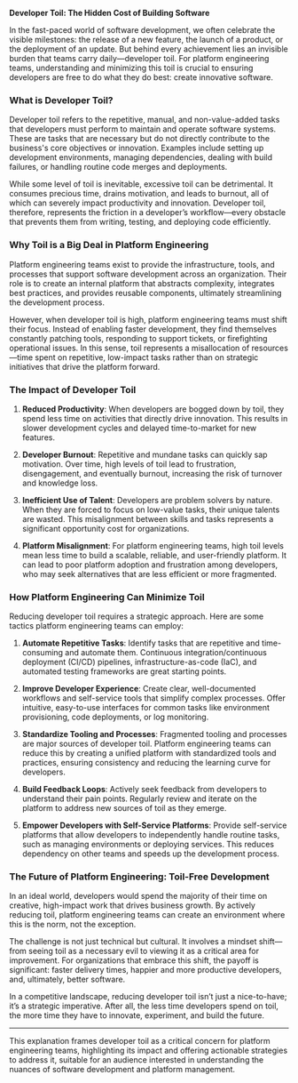 **Developer Toil: The Hidden Cost of Building Software**

In the fast-paced world of software development, we often celebrate the visible milestones: the release of a new feature, the launch of a product, or the deployment of an update. But behind every achievement lies an invisible burden that teams carry daily—developer toil. For platform engineering teams, understanding and minimizing this toil is crucial to ensuring developers are free to do what they do best: create innovative software.

### What is Developer Toil?

Developer toil refers to the repetitive, manual, and non-value-added tasks that developers must perform to maintain and operate software systems. These are tasks that are necessary but do not directly contribute to the business's core objectives or innovation. Examples include setting up development environments, managing dependencies, dealing with build failures, or handling routine code merges and deployments.

While some level of toil is inevitable, excessive toil can be detrimental. It consumes precious time, drains motivation, and leads to burnout, all of which can severely impact productivity and innovation. Developer toil, therefore, represents the friction in a developer’s workflow—every obstacle that prevents them from writing, testing, and deploying code efficiently.

### Why Toil is a Big Deal in Platform Engineering

Platform engineering teams exist to provide the infrastructure, tools, and processes that support software development across an organization. Their role is to create an internal platform that abstracts complexity, integrates best practices, and provides reusable components, ultimately streamlining the development process.

However, when developer toil is high, platform engineering teams must shift their focus. Instead of enabling faster development, they find themselves constantly patching tools, responding to support tickets, or firefighting operational issues. In this sense, toil represents a misallocation of resources—time spent on repetitive, low-impact tasks rather than on strategic initiatives that drive the platform forward.

### The Impact of Developer Toil

1. **Reduced Productivity**: When developers are bogged down by toil, they spend less time on activities that directly drive innovation. This results in slower development cycles and delayed time-to-market for new features.

2. **Developer Burnout**: Repetitive and mundane tasks can quickly sap motivation. Over time, high levels of toil lead to frustration, disengagement, and eventually burnout, increasing the risk of turnover and knowledge loss.

3. **Inefficient Use of Talent**: Developers are problem solvers by nature. When they are forced to focus on low-value tasks, their unique talents are wasted. This misalignment between skills and tasks represents a significant opportunity cost for organizations.

4. **Platform Misalignment**: For platform engineering teams, high toil levels mean less time to build a scalable, reliable, and user-friendly platform. It can lead to poor platform adoption and frustration among developers, who may seek alternatives that are less efficient or more fragmented.

### How Platform Engineering Can Minimize Toil

Reducing developer toil requires a strategic approach. Here are some tactics platform engineering teams can employ:

1. **Automate Repetitive Tasks**: Identify tasks that are repetitive and time-consuming and automate them. Continuous integration/continuous deployment (CI/CD) pipelines, infrastructure-as-code (IaC), and automated testing frameworks are great starting points.

2. **Improve Developer Experience**: Create clear, well-documented workflows and self-service tools that simplify complex processes. Offer intuitive, easy-to-use interfaces for common tasks like environment provisioning, code deployments, or log monitoring.

3. **Standardize Tooling and Processes**: Fragmented tooling and processes are major sources of developer toil. Platform engineering teams can reduce this by creating a unified platform with standardized tools and practices, ensuring consistency and reducing the learning curve for developers.

4. **Build Feedback Loops**: Actively seek feedback from developers to understand their pain points. Regularly review and iterate on the platform to address new sources of toil as they emerge.

5. **Empower Developers with Self-Service Platforms**: Provide self-service platforms that allow developers to independently handle routine tasks, such as managing environments or deploying services. This reduces dependency on other teams and speeds up the development process.

### The Future of Platform Engineering: Toil-Free Development

In an ideal world, developers would spend the majority of their time on creative, high-impact work that drives business growth. By actively reducing toil, platform engineering teams can create an environment where this is the norm, not the exception.

The challenge is not just technical but cultural. It involves a mindset shift—from seeing toil as a necessary evil to viewing it as a critical area for improvement. For organizations that embrace this shift, the payoff is significant: faster delivery times, happier and more productive developers, and, ultimately, better software.

In a competitive landscape, reducing developer toil isn’t just a nice-to-have; it’s a strategic imperative. After all, the less time developers spend on toil, the more time they have to innovate, experiment, and build the future.

--- 

This explanation frames developer toil as a critical concern for platform engineering teams, highlighting its impact and offering actionable strategies to address it, suitable for an audience interested in understanding the nuances of software development and platform management.